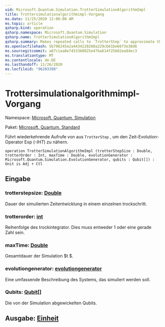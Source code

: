 ```yaml
---
uid: Microsoft.Quantum.Simulation.TrotterSimulationAlgorithmImpl
title: Trottersimulationalgorithmimpl-Vorgang
ms.date: 11/25/2020 12:00:00 AM
ms.topic: article
qsharp.kind: operation
qsharp.namespace: Microsoft.Quantum.Simulation
qsharp.name: TrotterSimulationAlgorithmImpl
qsharp.summary: Makes repeated calls to `TrotterStep` to approximate the time-evolution operator exp(_-iHt_).
ms.openlocfilehash: 5b796245e2a4434228260a229cb61be66f3e38d6
ms.sourcegitcommit: a87c1aa8e7453360025e47ba614f25b02ea84ec3
ms.translationtype: MT
ms.contentlocale: de-DE
ms.lasthandoff: 11/26/2020
ms.locfileid: "96203398"
---
```

# <a name="trottersimulationalgorithmimpl-operation"></a>Trottersimulationalgorithmimpl-Vorgang

Namespace: [Microsoft. Quantum. Simulation](xref:Microsoft.Quantum.Simulation)

Paket: [Microsoft. Quantum. Standard](https://nuget.org/packages/Microsoft.Quantum.Standard)


Führt wiederkehrende Aufrufe von aus `TrotterStep` , um den Zeit-Evolution-Operator Exp (_-IHT_) zu nähern.

```qsharp
operation TrotterSimulationAlgorithmImpl (trotterStepSize : Double, trotterOrder : Int, maxTime : Double, evolutionGenerator : Microsoft.Quantum.Simulation.EvolutionGenerator, qubits : Qubit[]) : Unit is Adj + Ctl
```


## <a name="input"></a>Eingabe

### <a name="trotterstepsize--double"></a>trotterstepsize: [Double](xref:microsoft.quantum.lang-ref.double)

Dauer der simulierten Zeitentwicklung in einem einzelnen trockschritt.


### <a name="trotterorder--int"></a>trotterorder: [int](xref:microsoft.quantum.lang-ref.int)

Reihenfolge des trockintegrator. Dies muss entweder 1 oder eine gerade Zahl sein.


### <a name="maxtime--double"></a>maxTime: [Double](xref:microsoft.quantum.lang-ref.double)

Gesamtdauer der Simulation $t $.


### <a name="evolutiongenerator--evolutiongenerator"></a>evolutiongenerator: [evolutiongenerator](xref:Microsoft.Quantum.Simulation.EvolutionGenerator)

Eine umfassende Beschreibung des Systems, das simuliert werden soll.


### <a name="qubits--qubit"></a>Qubits: [Qubit](xref:microsoft.quantum.lang-ref.qubit)[]

Die von der Simulation abgewickelten Qubits.



## <a name="output--unit"></a>Ausgabe: [Einheit](xref:microsoft.quantum.lang-ref.unit)

